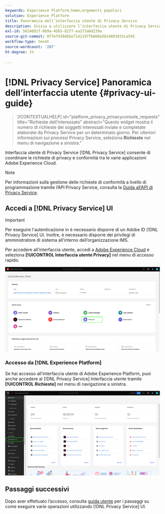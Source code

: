 ```yaml
---
keywords: Experience Platform;home;argomenti popolari
solution: Experience Platform
title: Panoramica dell’interfaccia utente di Privacy Service
description: Inizia a utilizzare l’interfaccia utente di Privacy Service per coordinare e monitorare le richieste di accesso a dati personali tra le varie applicazioni Experience Cloud.
exl-id: 5624691f-0b9a-4565-8277-ea273a0d239a
source-git-commit: 0f7ef438db5e7141197fb860a5814883d31ca545
workflow-type: tm+mt
source-wordcount: '207'
ht-degree: 1%

---
```


# [!DNL Privacy Service] Panoramica dell’interfaccia utente {#privacy-ui-guide}

>[!CONTEXTUALHELP]
>id="platform_privacy_privacyconsole_requests"
>title="Richieste dell’interessato"
>abstract="Questo widget mostra il numero di richieste dei soggetti interessati inviate e completate elaborate da Privacy Service per un determinato giorno. Per ulteriori informazioni sui processi Privacy Service, seleziona **Richieste** nel menu di navigazione a sinistra."

Interfaccia utente di Privacy Service [!DNL Privacy Service] consente di coordinare le richieste di privacy e conformità tra le varie applicazioni Adobe Experience Cloud.

>[!NOTE]
>
>Per informazioni sulla gestione delle richieste di conformità a livello di programmazione tramite l’API Privacy Service, consulta la [Guida all’API di Privacy Service](../api/overview.md).

## Accedi a [!DNL Privacy Service] UI

>[!IMPORTANT]
>
>Per eseguire l&#39;autenticazione in è necessario disporre di un Adobe ID [!DNL Privacy Service] UI. Inoltre, è necessario disporre dei privilegi di amministratore di sistema all’interno dell’organizzazione IMS.

Per accedere all’interfaccia utente, accedi a [Adobe Experience Cloud](https://experience.adobe.com/) e seleziona **[!UICONTROL Interfaccia utente Privacy]** nel menu di accesso rapido.

![](../images/ui-overview/quick-access.png)

### Accesso da [!DNL Experience Platform]

Se hai accesso all’interfaccia utente di Adobe Experience Platform, puoi anche accedere al [!DNL Privacy Service] Interfaccia utente tramite **[!UICONTROL Richieste]** nel menu di navigazione a sinistra.

![](../images/ui-overview/platform.png)

## Passaggi successivi

Dopo aver effettuato l’accesso, consulta [guida utente](user-guide.md) per i passaggi su come eseguire varie operazioni utilizzando [!DNL Privacy Service] UI.
